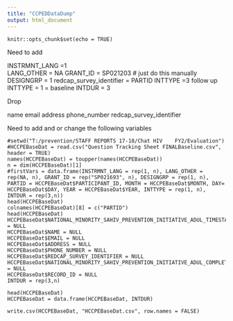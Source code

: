```yaml
---
title: "CCPEDDataDump"
output: html_document
---
```


```{r setup, include=FALSE}
knitr::opts_chunk$set(echo = TRUE)
```
Need to add



INSTRMNT_LANG	=1	
LANG_OTHER = NA
GRANT_ID = 	SP021203 # just do this manually
DESIGNGRP = 1
redcap_survey_identifier = PARTID
INTTYPE =3 follow up
INTTYPE = 1 = baseline
INTDUR = 3


Drop

name
email
address
phone_number
redcap_survey_identifier



Need to add and or change the following variables
```{r}
#setwd("T:/prevention/STAFF REPORTS 17-18/Chat HIV    FY2/Evaluation")
#HCCPEBaseDat = read.csv("Question Tracking Sheet FINALBaseline.csv", header = TRUE)
names(HCCPEBaseDat) = toupper(names(HCCPEBaseDat))
n = dim(HCCPEBaseDat)[1]
#firstVars = data.frame(INSTRMNT_LANG = rep(1, n), LANG_OTHER = rep(NA, n), GRANT_ID = rep("SP021693", n), DESIGNGRP = rep(1, n), PARTID = HCCPEBaseDat$PARTICIPANT_ID, MONTH = HCCPEBaseDat$MONTH, DAY= HCCPEBaseDat$DAY, YEAR = HCCPEBaseDat$YEAR, INTTYPE = rep(1, n), INTDUR = rep(3,n))
head(HCCPEBaseDat)
colnames(HCCPEBaseDat)[8] = c("PARTID")
head(HCCPEBaseDat)
HCCPEBaseDat$NATIONAL_MINORITY_SAHIV_PREVENTION_INITIATIVE_ADUL_TIMESTAMP = NULL
HCCPEBaseDat$NAME = NULL
HCCPEBaseDat$EMAIL = NULL
HCCPEBaseDat$ADDRESS = NULL
HCCPEBaseDat$PHONE_NUMBER = NULL
HCCPEBaseDat$REDCAP_SURVEY_IDENTIFIER = NULL
HCCPEBaseDat$NATIONAL_MINORITY_SAHIV_PREVENTION_INITIATIVE_ADUL_COMPLETE = NULL
HCCPEBaseDat$RECORD_ID = NULL
INTDUR = rep(3,n)

head(HCCPEBaseDat)
HCCPEBaseDat = data.frame(HCCPEBaseDat, INTDUR)

write.csv(HCCPEBaseDat, "HCCPEBaseDat.csv", row.names = FALSE)
```



